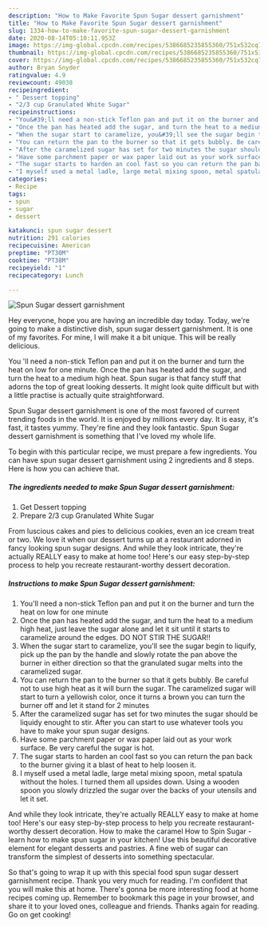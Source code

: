 ```yaml
---
description: "How to Make Favorite Spun Sugar dessert garnishment"
title: "How to Make Favorite Spun Sugar dessert garnishment"
slug: 1334-how-to-make-favorite-spun-sugar-dessert-garnishment
date: 2020-08-14T05:10:11.953Z
image: https://img-global.cpcdn.com/recipes/5386685235855360/751x532cq70/spun-sugar-dessert-garnishment-recipe-main-photo.jpg
thumbnail: https://img-global.cpcdn.com/recipes/5386685235855360/751x532cq70/spun-sugar-dessert-garnishment-recipe-main-photo.jpg
cover: https://img-global.cpcdn.com/recipes/5386685235855360/751x532cq70/spun-sugar-dessert-garnishment-recipe-main-photo.jpg
author: Bryan Snyder
ratingvalue: 4.9
reviewcount: 49038
recipeingredient:
- " Dessert topping"
- "2/3 cup Granulated White Sugar"
recipeinstructions:
- "You&#39;ll need a non-stick Teflon pan and put it on the burner and turn the heat on low for one minute"
- "Once the pan has heated add the sugar, and turn the heat to a medium high heat, just leave the sugar alone and let it sit until it starts to caramelize around the edges. DO NOT STIR THE SUGAR!!"
- "When the sugar start to caramelize, you&#39;ll see the sugar begin to liquify, pick up the pan by the handle and slowly rotate the pan above the burner in either direction so that the granulated sugar melts into the caramelized sugar."
- "You can return the pan to the burner so that it gets bubbly. Be careful not to use high heat as it will burn the sugar.  The caramelized sugar will start to turn a yellowish color, once it turns a brown you can turn the burner off and let it stand for 2 minutes"
- "After the caramelized sugar has set for two minutes the sugar should be liquidy enought to stir. After you can start to use whatever tools you have to make your spun sugar designs."
- "Have some parchment paper or wax paper laid out as your work surface. Be very careful the sugar is hot."
- "The sugar starts to harden an cool fast so you can return the pan back to the burner giving it a blast of heat to help loosen it."
- "I myself used a metal ladle, large metal mixing spoon, metal spatula without the holes. I turned them all upsides down. Using a wooden spoon you slowly drizzled the sugar over the backs of your utensils and let it set."
categories:
- Recipe
tags:
- spun
- sugar
- dessert

katakunci: spun sugar dessert 
nutrition: 291 calories
recipecuisine: American
preptime: "PT30M"
cooktime: "PT38M"
recipeyield: "1"
recipecategory: Lunch

---
```



![Spun Sugar dessert garnishment](https://img-global.cpcdn.com/recipes/5386685235855360/751x532cq70/spun-sugar-dessert-garnishment-recipe-main-photo.jpg)

Hey everyone, hope you are having an incredible day today. Today, we're going to make a distinctive dish, spun sugar dessert garnishment. It is one of my favorites. For mine, I will make it a bit unique. This will be really delicious.

You &#39;ll need a non-stick Teflon pan and put it on the burner and turn the heat on low for one minute. Once the pan has heated add the sugar, and turn the heat to a medium high heat. Spun sugar is that fancy stuff that adorns the top of great looking desserts. It might look quite difficult but with a little practise is actually quite straightforward.

Spun Sugar dessert garnishment is one of the most favored of current trending foods in the world. It is enjoyed by millions every day. It is easy, it's fast, it tastes yummy. They're fine and they look fantastic. Spun Sugar dessert garnishment is something that I've loved my whole life.


To begin with this particular recipe, we must prepare a few ingredients. You can have spun sugar dessert garnishment using 2 ingredients and 8 steps. Here is how you can achieve that.

<!--inarticleads1-->

##### The ingredients needed to make Spun Sugar dessert garnishment:

1. Get  Dessert topping
1. Prepare 2/3 cup Granulated White Sugar


From luscious cakes and pies to delicious cookies, even an ice cream treat or two. We love it when our dessert turns up at a restaurant adorned in fancy looking spun sugar designs. And while they look intricate, they&#39;re actually REALLY easy to make at home too! Here&#39;s our easy step-by-step process to help you recreate restaurant-worthy dessert decoration. 

<!--inarticleads2-->

##### Instructions to make Spun Sugar dessert garnishment:

1. You&#39;ll need a non-stick Teflon pan and put it on the burner and turn the heat on low for one minute
1. Once the pan has heated add the sugar, and turn the heat to a medium high heat, just leave the sugar alone and let it sit until it starts to caramelize around the edges. DO NOT STIR THE SUGAR!!
1. When the sugar start to caramelize, you&#39;ll see the sugar begin to liquify, pick up the pan by the handle and slowly rotate the pan above the burner in either direction so that the granulated sugar melts into the caramelized sugar.
1. You can return the pan to the burner so that it gets bubbly. Be careful not to use high heat as it will burn the sugar.  The caramelized sugar will start to turn a yellowish color, once it turns a brown you can turn the burner off and let it stand for 2 minutes
1. After the caramelized sugar has set for two minutes the sugar should be liquidy enought to stir. After you can start to use whatever tools you have to make your spun sugar designs.
1. Have some parchment paper or wax paper laid out as your work surface. Be very careful the sugar is hot.
1. The sugar starts to harden an cool fast so you can return the pan back to the burner giving it a blast of heat to help loosen it.
1. I myself used a metal ladle, large metal mixing spoon, metal spatula without the holes. I turned them all upsides down. Using a wooden spoon you slowly drizzled the sugar over the backs of your utensils and let it set.


And while they look intricate, they&#39;re actually REALLY easy to make at home too! Here&#39;s our easy step-by-step process to help you recreate restaurant-worthy dessert decoration. How to make the caramel How to Spin Sugar - learn how to make spun sugar in your kitchen! Use this beautiful decorative element for elegant desserts and pastries. A fine web of sugar can transform the simplest of desserts into something spectacular. 

So that's going to wrap it up with this special food spun sugar dessert garnishment recipe. Thank you very much for reading. I'm confident that you will make this at home. There's gonna be more interesting food at home recipes coming up. Remember to bookmark this page in your browser, and share it to your loved ones, colleague and friends. Thanks again for reading. Go on get cooking!

